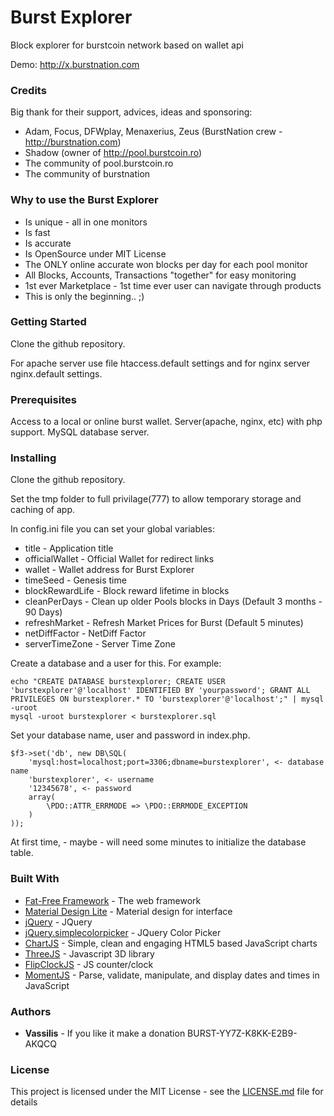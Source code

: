 # Burst Explorer

Block explorer for burstcoin network based on wallet api

Demo: http://x.burstnation.com

### Credits

Big thank for their support, advices, ideas and sponsoring:

* Adam, Focus, DFWplay, Menaxerius, Zeus (BurstNation crew - http://burstnation.com)
* Shadow (owner of http://pool.burstcoin.ro)
* The community of pool.burstcoin.ro
* The community of burstnation

### Why to use the Burst Explorer

* Is unique - all in one monitors
* Is fast
* Is accurate
* Is OpenSource under MIT License
* The ONLY online accurate won blocks per day for each pool monitor
* All Blocks, Accounts, Transactions "together" for easy monitoring
* 1st ever Marketplace - 1st time ever user can navigate through products
* This is only the beginning.. ;) 

### Getting Started

Clone the github repository.

For apache server use file htaccess.default settings and for nginx server nginx.default settings.

### Prerequisites

Access to a local or online burst wallet.
Server(apache, nginx, etc) with php support.
MySQL database server.

### Installing

Clone the github repository.

Set the tmp folder to full privilage(777) to allow temporary storage and caching of app.

In config.ini file you can set your global variables:

* title - Application title
* officialWallet - Official Wallet for redirect links
* wallet - Wallet address for Burst Explorer
* timeSeed - Genesis time
* blockRewardLife - Block reward lifetime in blocks
* cleanPerDays - Clean up older Pools blocks in Days (Default 3 months - 90 Days)
* refreshMarket - Refresh Market Prices for Burst (Default 5 minutes)
* netDiffFactor - NetDiff Factor
* serverTimeZone - Server Time Zone

Create a database and a user for this. For example:

```
echo "CREATE DATABASE burstexplorer; CREATE USER 'burstexplorer'@'localhost' IDENTIFIED BY 'yourpassword'; GRANT ALL PRIVILEGES ON burstexplorer.* TO 'burstexplorer'@'localhost';" | mysql -uroot
mysql -uroot burstexplorer < burstexplorer.sql
```

Set your database name, user and password in index.php.

```
$f3->set('db', new DB\SQL(
    'mysql:host=localhost;port=3306;dbname=burstexplorer', <- database name
    'burstexplorer', <- username
	'12345678', <- password
	array( 
		\PDO::ATTR_ERRMODE => \PDO::ERRMODE_EXCEPTION 
	)
));
```

At first time, - maybe - will need some minutes to initialize the database table.

### Built With

* [Fat-Free Framework](https://fatfreeframework.com/) - The web framework 
* [Material Design Lite](https://getmdl.io/) - Material design for interface
* [jQuery](https://jquery.com/) - JQuery
* [jQuery.simplecolorpicker](https://github.com/tkrotoff/jquery-simplecolorpicker) - JQuery Color Picker
* [ChartJS](http://www.chartjs.org/) - Simple, clean and engaging HTML5 based JavaScript charts
* [ThreeJS](https://threejs.org/) - Javascript 3D library
* [FlipClockJS](http://flipclockjs.com/) - JS counter/clock
* [MomentJS](https://momentjs.com/) - Parse, validate, manipulate, and display dates and times in JavaScript

### Authors

* **Vassilis** - If you like it make a donation BURST-YY7Z-K8KK-E2B9-AKQCQ

### License

This project is licensed under the MIT License - see the [LICENSE.md](LICENSE.md) file for details

